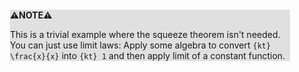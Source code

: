 <div style="margin:2em; background-color: #e0e0e0;">

<strong>⚠️NOTE️️️⚠️</strong>

This is a trivial example where the squeeze theorem isn't needed. You can just use limit laws: Apply some algebra to convert `{kt} \frac{x}{x}` into `{kt} 1` and then apply limit of a constant function.
</div>

